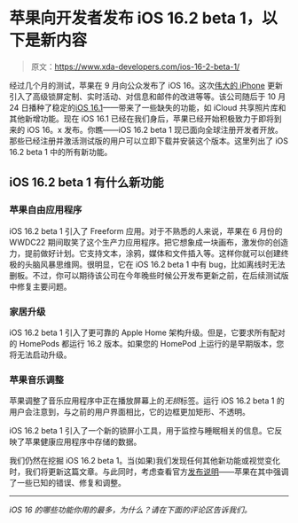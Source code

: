 # 苹果向开发者发布 iOS 16.2 beta 1，以下是新内容

> 原文：<https://www.xda-developers.com/ios-16-2-beta-1/>

经过几个月的测试，苹果在 9 月向公众发布了 iOS 16。这次[伟大的 iPhone](http://xda-developers.com/best-iphone) 更新引入了高级锁屏定制、实时活动、对信息和邮件的改进等等。该公司随后于 10 月 24 日播种了稳定的[iOS 16.1](http://xda-developers.com/ios-16-1)——带来了一些缺失的功能，如 iCloud 共享照片库和其他新增功能。现在 iOS 16.1 已经在我们身后，苹果已经开始积极致力于即将到来的 iOS 16。x 发布。你瞧——iOS 16.2 beta 1 现已面向全球注册开发者开放。那些已经注册并激活测试版的用户可以立即下载并安装这个版本。这里列出了 iOS 16.2 beta 1 中的所有新功能。

## iOS 16.2 beta 1 有什么新功能

### 苹果自由应用程序

iOS 16.2 beta 1 引入了 Freeform 应用。对于不熟悉的人来说，苹果在 6 月份的 WWDC22 期间取笑了这个生产力应用程序。把它想象成一块画布，激发你的创造力，提前做好计划。它支持文本，涂鸦，媒体和文件插入等。这样你就可以创建终极的头脑风暴思维网。很明显，它在 iOS 16.2 beta 1 中有 bug，比如离线时无法删板。不过，你可以期待该公司在今年晚些时候公开发布更新之前，在后续测试版中修复主要问题。

### 家居升级

iOS 16.2 beta 1 引入了更可靠的 Apple Home 架构升级。但是，它要求所有配对的 HomePods 都运行 16.2 版本。如果您的 HomePod 上运行的是早期版本，您将无法启动升级。

### 苹果音乐调整

苹果调整了音乐应用程序中正在播放屏幕上的*无损*标签。运行 iOS 16.2 beta 1 的用户会注意到，与之前的用户界面相比，它的边框更加矩形、不透明。

iOS 16.2 beta 1 引入了一个新的锁屏小工具，用于监控与睡眠相关的信息。它反映了苹果健康应用程序中存储的数据。

我们仍然在挖掘 iOS 16.2 beta 1。当(如果)我们发现任何其他新功能或视觉变化时，我们将更新这篇文章。与此同时，考虑查看官方[发布说明](https://developer.apple.com/documentation/ios-ipados-release-notes/ios-ipados-16_2-release-notes)——苹果在其中强调了一些已知的错误、修复和调整。

* * *

*iOS 16 的哪些功能你用的最多，为什么？请在下面的评论区告诉我们。*